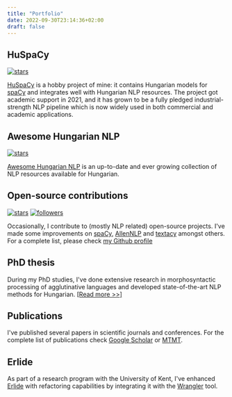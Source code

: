```yaml
---
title: "Portfolio"
date: 2022-09-30T23:14:36+02:00
draft: false
---
```


## HuSpaCy

[![stars](https://img.shields.io/github/stars/huspacy/huspacy?style=social)](https://github.com/huspacy/huspacy)

[HuSpaCy](https://github.com/huspacy/huspacy) is a hobby project of mine: it contains Hungarian models for [spaCy](https://spacy.io) and integrates well with Hungarian NLP resources. The project got academic support in 2021, and it has grown to be a fully pledged industrial-strength NLP pipeline which is now widely used in both commercial and academic applications.

## Awesome Hungarian NLP

[![stars](https://img.shields.io/github/stars/oroszgy/awesome-hungarian-nlp?style=social)](https://github.com/oroszgy/awesome-hungarian-nlp)

[Awesome Hungarian NLP](https://github.com/oroszgy/awesome-hungarian-nlp) is an up-to-date and ever growing collection of NLP resources available for Hungarian.

## Open-source contributions

[![stars](https://img.shields.io/github/stars/oroszgy?style=social)](https://github.com/oroszgy)
[![followers](https://img.shields.io/github/followers/oroszgy?style=social)](https://github.com/oroszgy)


Occasionally, I contribute to (mostly NLP related) open-source projects. I've made some improvements on [spaCy](https://github.com/explosion/spaCy), [AllenNLP](https://github.com/allenai/allennlp) and [textacy](https://github.com/chartbeat-labs/textacy) amongst others. For a complete list, please check [my Github profile](https://github.com/oroszgy)

## PhD thesis

During my PhD studies, I've done extensive research in morphosyntactic processing of agglutinative languages and developed state-of-the-art NLP methods for Hungarian. [[Read more >>]](/phd)

## Publications

I've published several papers in scientific journals and conferences. For the complete list of publications check [Google Scholar](http://scholar.google.hu/citations?user=aHDWeEMAAAAJ&hl=en) or [MTMT](https://vm.mtmt.hu//search/slist.php?lang=0&AuthorID=10029812).

## Erlide

As part of a research program with the University of Kent, I've enhanced [Erlide](https://github.com/erlang/erlide_eclipse) with refactoring capabilities by integrating it with the [Wrangler](https://refactoringtools.github.io/docs/wrangler/) tool.
